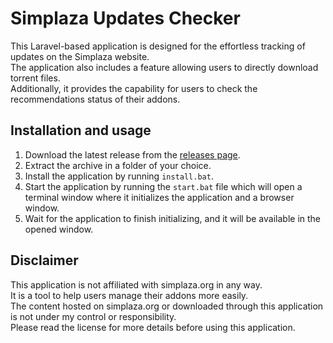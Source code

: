 # Simplaza Updates Checker
This Laravel-based application is designed for the effortless tracking of updates on the Simplaza website.   
The application also includes a feature allowing users to directly download torrent files.  
Additionally, it provides the capability for users to check the recommendations status of their addons.  

## Installation and usage
1. Download the latest release from the [releases page](https://github.com/ilpav12/SimplazaUpdatesChecker/releases).
2. Extract the archive in a folder of your choice.
3. Install the application by running `install.bat`.
4. Start the application by running the `start.bat` file which will open a terminal window where it initializes the application and a browser window.
4. Wait for the application to finish initializing, and it will be available in the opened window.

## Disclaimer
This application is not affiliated with simplaza.org in any way.  
It is a tool to help users manage their addons more easily.  
The content hosted on simplaza.org or downloaded through this application is not under my control or responsibility.  
Please read the license for more details before using this application.
